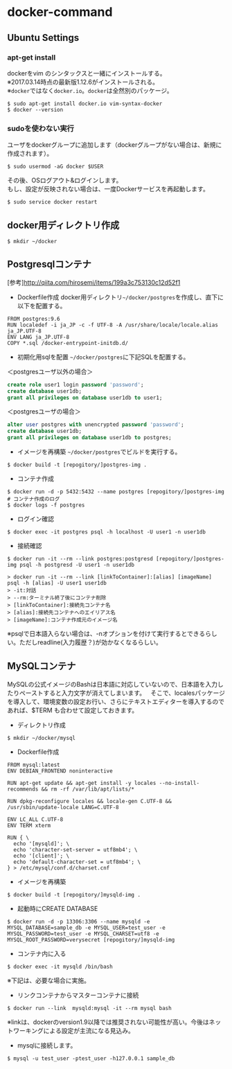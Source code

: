 # docker-command
## Ubuntu Settings
### apt-get install
dockerをvim のシンタックスと一緒にインストールする。  
※2017.03.14時点の最新版1.12.6がインストールされる。  
※`docker`ではなく`docker.io`。`docker`は全然別のパッケージ。
```
$ sudo apt-get install docker.io vim-syntax-docker
$ docker --version
```

### sudoを使わない実行
ユーザをdockerグループに追加します（dockerグループがない場合は、新規に作成されます）。    
```
$ sudo usermod -aG docker $USER
```

その後、OSログアウト&ログインします。  
もし、設定が反映されない場合は、一度Dockerサービスを再起動します。
```
$ sudo service docker restart
```

## docker用ディレクトリ作成
```
$ mkdir ~/docker
```

## Postgresqlコンテナ
[参考]http://qiita.com/hirosemi/items/199a3c753130c12d52f1

* Dockerfile作成
docker用ディレクトリ`~/docker/postgres`を作成し、直下に以下を配置する。
```
FROM postgres:9.6
RUN localedef -i ja_JP -c -f UTF-8 -A /usr/share/locale/locale.alias ja_JP.UTF-8
ENV LANG ja_JP.UTF-8
COPY *.sql /docker-entrypoint-initdb.d/
```

* 初期化用sqlを配置
`~/docker/postgres`に下記SQLを配置する。

＜postgresユーザ以外の場合＞
```sql
create role user1 login password 'password';
create database user1db;
grant all privileges on database user1db to user1;
```

＜postgresユーザの場合＞
```sql
alter user postgres with unencrypted password 'password';
create database user1db;
grant all privileges on database user1db to postgres;
```

* イメージを再構築
`~/docker/postgres`でビルドを実行する。
```
$ docker build -t [repogitory/]postgres-img .
```

* コンテナ作成
```
$ docker run -d -p 5432:5432 --name postgres [repogitory/]postgres-img
# コンテナ作成のログ
$ docker logs -f postgres
```

* ログイン確認
```
$ docker exec -it postgres psql -h localhost -U user1 -n user1db
```

* 接続確認
```
$ docker run -it --rm --link postgres:postgresd [repogitory/]postgres-img psql -h postgresd -U user1 -n user1db

> docker run -it --rm --link [linkToContainer]:[alias] [imageName] psql -h [alias] -U user1 user1db
> -it:対話
> --rm:ターミナル終了後にコンテナ削除
> [linkToContainer]:接続先コンテナ名
> [alias]:接続先コンテナへのエイリアス名
> [imageName]:コンテナ作成元のイメージ名

```
※psqlで日本語入らない場合は、-nオプションを付けて実行するとできるらしい。ただしreadline(入力履歴？)が効かなくなるらしい。


## MySQLコンテナ
MySQLの公式イメージのBashは日本語に対応していないので、日本語を入力したりペーストすると入力文字が消えてしまいます。  
そこで、localesパッケージを導入して、環境変数の設定お行い、さらにテキストエディターを導入するのであれば、$TERM も合わせて設定しておきます。

* ディレクトリ作成
```
$ mkdir ~/docker/mysql
```

* Dockerfile作成
```
FROM mysql:latest
ENV DEBIAN_FRONTEND noninteractive

RUN apt-get update && apt-get install -y locales --no-install-recommends && rm -rf /var/lib/apt/lists/*

RUN dpkg-reconfigure locales && locale-gen C.UTF-8 && /usr/sbin/update-locale LANG=C.UTF-8

ENV LC_ALL C.UTF-8
ENV TERM xterm

RUN { \
  echo '[mysqld]'; \
  echo 'character-set-server = utf8mb4'; \
  echo '[client]'; \
  echo 'default-character-set = utf8mb4'; \
} > /etc/mysql/conf.d/charset.cnf
```

* イメージを再構築
```
$ docker build -t [repogitory/]mysqld-img .
```

* 起動時にCREATE DATABASE
```
$ docker run -d -p 13306:3306 --name mysqld -e MYSQL_DATABASE=sample_db -e MYSQL_USER=test_user -e MYSQL_PASSWORD=test_user -e MYSQL_CHARSET=utf8 -e MYSQL_ROOT_PASSWORD=verysecret [repogitory/]mysqld-img
```

* コンテナ内に入る
```
$ docker exec -it mysqld /bin/bash
```

※下記は、必要な場合に実施。
* リンクコンテナからマスターコンテナに接続
```
$ docker run --link  mysqld:mysql -it --rm mysql bash
```
※linkは、dockerのversion1.9以降では推奨されない可能性が高い。今後はネットワーキングによる設定が主流になる見込み。

* mysqlに接続します。
```
$ mysql -u test_user -ptest_user -h127.0.0.1 sample_db
```
